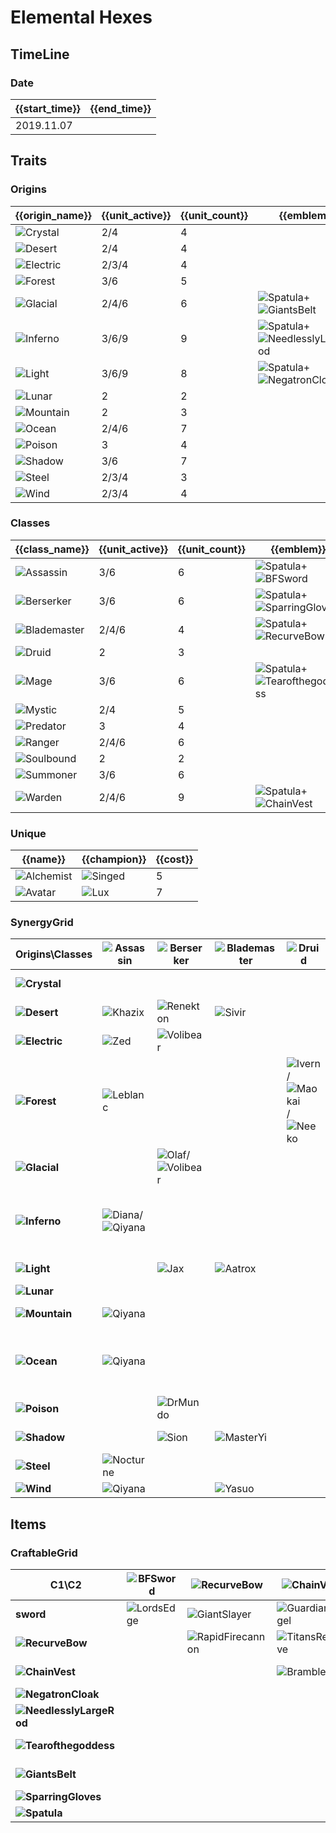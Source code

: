# Elemental Hexes

## TimeLine
### Date
| {{start_time}} | {{end_time}} |
| -              | -            |
| 2019.11.07     |              |

## Traits
### Origins
| {{origin_name}}                                      | {{unit_active}} | {{unit_count}} | {{emblem}}                                                                                                        | {{desc}} |
| -                                                    | -               | -              | -                                                                                                                 | -        |
| ![Crystal](../tfttraits/icon/set2/Crystal.png)       | 2/4             | 4              |                                                                                                                   |          |
| ![Desert](../tfttraits/icon/set2/Desert.png)         | 2/4             | 4              |                                                                                                                   |          |
| ![Electric](../tfttraits/icon/set2/Electric.png)     | 2/3/4           | 4              |                                                                                                                   |          |
| ![Forest](../tfttraits/icon/set2/Forest.png)         | 3/6             | 5              |                                                                                                                   |          |
| ![Glacial](../tfttraits/icon/set2/FrozenMallet.png)  | 2/4/6           | 6              | ![Spatula](../tftitems/icon/set2/Spatula.png)+![GiantsBelt](../tftitems/icon/set2/GiantsBelt.png)                 |          |
| ![Inferno](../tfttraits/icon/set2/InfernoCinder.png) | 3/6/9           | 9              | ![Spatula](../tftitems/icon/set2/Spatula.png)+![NeedlesslyLargeRod](../tftitems/icon/set2/NeedlesslyLargeRod.png) |          |
| ![Light](../tfttraits/icon/set2/TalismanofLight.png) | 3/6/9           | 8              | ![Spatula](../tftitems/icon/set2/Spatula.png)+![NegatronCloak](../tftitems/icon/set2/NegatronCloak.png)           |          |
| ![Lunar](../tfttraits/icon/set2/Lunar.png)           | 2               | 2              |                                                                                                                   |          |
| ![Mountain](../tfttraits/icon/set2/Mountain.png)     | 2               | 3              |                                                                                                                   |          |
| ![Ocean](../tfttraits/icon/set2/Ocean.png)           | 2/4/6           | 7              |                                                                                                                   |          |
| ![Poison](../tfttraits/icon/set2/Poison.png)         | 3               | 4              |                                                                                                                   |          |
| ![Shadow](../tfttraits/icon/set2/Shadow.png)         | 3/6             | 7              |                                                                                                                   |          |
| ![Steel](../tfttraits/icon/set2/Steel.png)           | 2/3/4           | 3              |                                                                                                                   |          |
| ![Wind](../tfttraits/icon/set2/Wind.png)             | 2/3/4           | 4              |                                                                                                                   |          |

### Classes
| {{class_name}}                                                  | {{unit_active}} | {{unit_count}} | {{emblem}}                                                                                                    | {{desc}} |
| -                                                               | -               | -              | -                                                                                                             | -        |
| ![Assassin](../tfttraits/icon/set2/YoumuusGhostblade.png)       | 3/6             | 6              | ![Spatula](../tftitems/icon/set2/Spatula.png)+![BFSword](../tftitems/icon/set2/BFSword.png)                   |          |
| ![Berserker](../tfttraits/icon/set2/BerserkerAxe.png)           | 3/6             | 6              | ![Spatula](../tftitems/icon/set2/Spatula.png)+![SparringGloves](../tftitems/icon/set2/SparringGloves.png)     |          |
| ![Blademaster](../tfttraits/icon/set2/BladeoftheRuinedKing.png) | 2/4/6           | 4              | ![Spatula](../tftitems/icon/set2/Spatula.png)+![RecurveBow](../tftitems/icon/set2/RecurveBow.png)             |          |
| ![Druid](../tfttraits/icon/set2/Druid.png)                      | 2               | 3              |                                                                                                               |          |
| ![Mage](../tfttraits/icon/set2/MagesCap.png)                    | 3/6             | 6              | ![Spatula](../tftitems/icon/set2/Spatula.png)+![Tearofthegoddess](../tftitems/icon/set2/Tearofthegoddess.png) |          |
| ![Mystic](../tfttraits/icon/set2/Mystic.png)                    | 2/4             | 5              |                                                                                                               |          |
| ![Predator](../tfttraits/icon/set2/Predator.png)                | 3               | 4              |                                                                                                               |          |
| ![Ranger](../tfttraits/icon/set2/Ranger.png)                    | 2/4/6           | 6              |                                                                                                               |          |
| ![Soulbound](../tfttraits/icon/set2/Soulbound.png)              | 2               | 2              |                                                                                                               |          |
| ![Summoner](../tfttraits/icon/set2/Summoner.png)                | 3/6             | 6              |                                                                                                               |          |
| ![Warden](../tfttraits/icon/set2/WardensMail.png)               | 2/4/6           | 9              | ![Spatula](../tftitems/icon/set2/Spatula.png)+![ChainVest](../tftitems/icon/set2/ChainVest.png)               |          |

### Unique
| {{name}}                                           | {{champion}}                                    | {{cost}} |
| -                                                  | -                                               | -        |
| ![Alchemist](../tfttraits/icon/set2/Alchemist.png) | ![Singed](../tftchampions/icon/set2/Singed.png) | 5        |
| ![Avatar](../tfttraits/icon/set2/Avatar.png)       | ![Lux](../tftchampions/icon/set2/Lux.png)       | 7        |

### SynergyGrid
| ****Origins\Classes****                                  | **![Assassin](../tfttraits/icon/set2/YoumuusGhostblade.png)**                                 | **![Berserker](../tfttraits/icon/set2/BerserkerAxe.png)**                                       | **![Blademaster](../tfttraits/icon/set2/BladeoftheRuinedKing.png)** | **![Druid](../tfttraits/icon/set2/Druid.png)**                                                                                              | **![Mage](../tfttraits/icon/set2/MagesCap.png)**                                                    | **![Mystic](../tfttraits/icon/set2/Mystic.png)**    | **![Predator](../tfttraits/icon/set2/Predator.png)** | **![Ranger](../tfttraits/icon/set2/Ranger.png)**                                                | **![Soulbound](../tfttraits/icon/set2/Soulbound.png)** | **![Summoner](../tfttraits/icon/set2/Summoner.png)**                                      | **![Warden](../tfttraits/icon/set2/WardensMail.png)**                                               |
| -                                                        | -                                                                                             | -                                                                                               | -                                                                   | -                                                                                                                                           | -                                                                                                   | -                                                   | -                                                    | -                                                                                               | -                                                      | -                                                                                         | -                                                                                                   |
| **![Crystal](../tfttraits/icon/set2/Crystal.png)**       |                                                                                               |                                                                                                 |                                                                     |                                                                                                                                             |                                                                                                     |                                                     | ![Skarner](../tftchampions/icon/set2/Skarner.png)    | ![Ashe](../tftchampions/icon/set2/Ashe.png)                                                     |                                                        |                                                                                           | ![Taric](../tftchampions/icon/set2/Taric.png)                                                       |
| **![Desert](../tfttraits/icon/set2/Desert.png)**         | ![Khazix](../tftchampions/icon/set2/Khazix.png)                                               | ![Renekton](../tftchampions/icon/set2/Renekton.png)                                             | ![Sivir](../tftchampions/icon/set2/Sivir.png)                       |                                                                                                                                             |                                                                                                     |                                                     |                                                      |                                                                                                 |                                                        | ![Azir](../tftchampions/icon/set2/Azir.png)                                               |                                                                                                     |
| **![Electric](../tfttraits/icon/set2/Electric.png)**     | ![Zed](../tftchampions/icon/set2/Zed.png)                                                     | ![Volibear](../tftchampions/icon/set2/Volibear.png)                                             |                                                                     |                                                                                                                                             |                                                                                                     |                                                     |                                                      |                                                                                                 |                                                        | ![Zed](../tftchampions/icon/set2/Zed.png)                                                 | ![Ornn](../tftchampions/icon/set2/Ornn.png)                                                         |
| **![Forest](../tfttraits/icon/set2/Forest.png)**         | ![Leblanc](../tftchampions/icon/set2/Leblanc.png)                                             |                                                                                                 |                                                                     | ![Ivern](../tftchampions/icon/set2/Ivern.png)/![Maokai](../tftchampions/icon/set2/Maokai.png)/![Neeko](../tftchampions/icon/set2/Neeko.png) | ![Leblanc](../tftchampions/icon/set2/Leblanc.png)                                                   |                                                     |                                                      |                                                                                                 |                                                        |                                                                                           |                                                                                                     |
| **![Glacial](../tfttraits/icon/set2/FrozenMallet.png)**  |                                                                                               | ![Olaf](../tftchampions/icon/set2/Olaf.png)/![Volibear](../tftchampions/icon/set2/Volibear.png) |                                                                     |                                                                                                                                             |                                                                                                     |                                                     | ![Warwick](../tftchampions/icon/set2/Warwick.png)    | ![Ezreal](../tftchampions/icon/set2/Ezreal.png)                                                 |                                                        |                                                                                           | ![Braum](../tftchampions/icon/set2/Braum.png)                                                       |
| **![Inferno](../tfttraits/icon/set2/InfernoCinder.png)** | ![Diana](../tftchampions/icon/set2/Diana.png)/![Qiyana](../tftchampions/icon/set2/Qiyana.png) |                                                                                                 |                                                                     |                                                                                                                                             | ![Brand](../tftchampions/icon/set2/Brand.png)                                                       |                                                     |                                                      | ![Kindred](../tftchampions/icon/set2/Kindred.png)/![Varus](../tftchampions/icon/set2/Varus.png) |                                                        | ![Annie](../tftchampions/icon/set2/Annie.png)/![Zyra](../tftchampions/icon/set2/Zyra.png) | ![Amumu](../tftchampions/icon/set2/Amumu.png)                                                       |
| **![Light](../tfttraits/icon/set2/TalismanofLight.png)** |                                                                                               | ![Jax](../tftchampions/icon/set2/Jax.png)                                                       | ![Aatrox](../tftchampions/icon/set2/Aatrox.png)                     |                                                                                                                                             |                                                                                                     | ![Soraka](../tftchampions/icon/set2/Soraka.png)     |                                                      | ![Vayne](../tftchampions/icon/set2/Vayne.png)                                                   | ![Lucian](../tftchampions/icon/set2/Lucian.png)        | ![Yorick](../tftchampions/icon/set2/Yorick.png)                                           | ![Nasus](../tftchampions/icon/set2/Nasus.png)                                                       |
| **![Lunar](../tfttraits/icon/set2/Lunar.png)**           |                                                                                               |                                                                                                 |                                                                     |                                                                                                                                             |                                                                                                     | ![Karma](../tftchampions/icon/set2/Karma.png)       |                                                      |                                                                                                 |                                                        |                                                                                           | ![Leona](../tftchampions/icon/set2/Leona.png)                                                       |
| **![Mountain](../tfttraits/icon/set2/Mountain.png)**     | ![Qiyana](../tftchampions/icon/set2/Qiyana.png)                                               |                                                                                                 |                                                                     |                                                                                                                                             | ![Taliyah](../tftchampions/icon/set2/Taliyah.png)                                                   |                                                     |                                                      |                                                                                                 |                                                        |                                                                                           | ![Malphite](../tftchampions/icon/set2/Malphite.png)                                                 |
| **![Ocean](../tfttraits/icon/set2/Ocean.png)**           | ![Qiyana](../tftchampions/icon/set2/Qiyana.png)                                               |                                                                                                 |                                                                     |                                                                                                                                             | ![Syndra](../tftchampions/icon/set2/Syndra.png)/![Vladimir](../tftchampions/icon/set2/Vladimir.png) | ![Nami](../tftchampions/icon/set2/Nami.png)         |                                                      |                                                                                                 |                                                        |                                                                                           | ![Nautilus](../tftchampions/icon/set2/Nautilus.png)/![Thresh](../tftchampions/icon/set2/Thresh.png) |
| **![Poison](../tfttraits/icon/set2/Poison.png)**         |                                                                                               | ![DrMundo](../tftchampions/icon/set2/DrMundo.png)                                               |                                                                     |                                                                                                                                             |                                                                                                     |                                                     | ![KogMaw](../tftchampions/icon/set2/KogMaw.png)      | ![Twitch](../tftchampions/icon/set2/Twitch.png)                                                 |                                                        |                                                                                           |                                                                                                     |
| **![Shadow](../tfttraits/icon/set2/Shadow.png)**         |                                                                                               | ![Sion](../tftchampions/icon/set2/Sion.png)                                                     | ![MasterYi](../tftchampions/icon/set2/MasterYi.png)                 |                                                                                                                                             | ![Veigar](../tftchampions/icon/set2/Veigar.png)                                                     | ![MasterYi](../tftchampions/icon/set2/MasterYi.png) |                                                      | ![Kindred](../tftchampions/icon/set2/Kindred.png)                                               | ![Senna](../tftchampions/icon/set2/Senna.png)          | ![Malzahar](../tftchampions/icon/set2/Malzahar.png)                                       |                                                                                                     |
| **![Steel](../tfttraits/icon/set2/Steel.png)**           | ![Nocturne](../tftchampions/icon/set2/Nocturne.png)                                           |                                                                                                 |                                                                     |                                                                                                                                             |                                                                                                     |                                                     | ![RekSai](../tftchampions/icon/set2/RekSai.png)      |                                                                                                 |                                                        |                                                                                           |                                                                                                     |
| **![Wind](../tfttraits/icon/set2/Wind.png)**             | ![Qiyana](../tftchampions/icon/set2/Qiyana.png)                                               |                                                                                                 | ![Yasuo](../tftchampions/icon/set2/Yasuo.png)                       |                                                                                                                                             |                                                                                                     | ![Janna](../tftchampions/icon/set2/Janna.png)       |                                                      |                                                                                                 |                                                        |                                                                                           |                                                                                                     |

## Items
### CraftableGrid
| ****C1\C2****                                                           | **![BFSword](../tftitems/icon/set2/BFSword.png)** | **![RecurveBow](../tftitems/icon/set2/RecurveBow.png)**       | **![ChainVest](../tftitems/icon/set2/ChainVest.png)**     | **![NegatronCloak](../tftitems/icon/set2/NegatronCloak.png)**   | **![NeedlesslyLargeRod](../tftitems/icon/set2/NeedlesslyLargeRod.png)**   | **![Tearofthegoddess](../tftitems/icon/set2/Tearofthegoddess.png)** | **![GiantsBelt](../tftitems/icon/set2/GiantsBelt.png)**     | **![SparringGloves](../tftitems/icon/set2/SparringGloves.png)** | **![Spatula](../tftitems/icon/set2/Spatula.png)**                       |
| -                                                                       | -                                                 | -                                                             | -                                                         | -                                                               | -                                                                         | -                                                                   | -                                                           | -                                                               | -                                                                       |
| **sword**                                                               | ![LordsEdge](../tftitems/icon/set2/LordsEdge.png) | ![GiantSlayer](../tftitems/icon/set2/GiantSlayer.png)         | ![GuardianAngel](../tftitems/icon/set2/GuardianAngel.png) | ![Bloodthirster](../tftitems/icon/set2/Bloodthirster.png)       | ![HextechGunblade](../tftitems/icon/set2/HextechGunblade.png)             | ![SpearofShojin](../tftitems/icon/set2/SpearofShojin.png)           | ![ZekesHerald](../tftitems/icon/set2/ZekesHerald.png)       | ![InfinityEdge](../tftitems/icon/set2/InfinityEdge.png)         | ![YoumuusGhostblade](../tftitems/icon/set2/YoumuusGhostblade.png)       |
| **![RecurveBow](../tftitems/icon/set2/RecurveBow.png)**                 |                                                   | ![RapidFirecannon](../tftitems/icon/set2/RapidFirecannon.png) | ![TitansResolve](../tftitems/icon/set2/TitansResolve.png) | ![RunaansHurricane](../tftitems/icon/set2/RunaansHurricane.png) | ![GuinsoosRageblade](../tftitems/icon/set2/GuinsoosRageblade.png)         | ![StatikkShiv](../tftitems/icon/set2/StatikkShiv.png)               | ![TitanicHydra](../tftitems/icon/set2/TitanicHydra.png)     | ![LastWhisper](../tftitems/icon/set2/LastWhisper.png)           | ![BladeoftheRuinedKing](../tftitems/icon/set2/BladeoftheRuinedKing.png) |
| **![ChainVest](../tftitems/icon/set2/ChainVest.png)**                   |                                                   |                                                               | ![BrambleVest](../tftitems/icon/set2/BrambleVest.png)     | ![SwordBreaker](../tftitems/icon/set2/SwordBreaker.png)         | ![LocketoftheIronSolari](../tftitems/icon/set2/LocketoftheIronSolari.png) | ![FrozenHeart](../tftitems/icon/set2/FrozenHeart.png)               | ![RedBuff](../tftitems/icon/set2/RedBuff.png)               | ![IceborneGauntlet](../tftitems/icon/set2/IceborneGauntlet.png) | ![WardensMail](../tftitems/icon/set2/WardensMail.png)                   |
| **![NegatronCloak](../tftitems/icon/set2/NegatronCloak.png)**           |                                                   |                                                               |                                                           | ![DragonsClaw](../tftitems/icon/set2/DragonsClaw.png)           | ![IonicSpark](../tftitems/icon/set2/IonicSpark.png)                       | ![Hush](../tftitems/icon/set2/Hush.png)                             | ![Zephyr](../tftitems/icon/set2/Zephyr.png)                 | ![Quicksilver](../tftitems/icon/set2/Quicksilver.png)           | ![TalismanofLight](../tftitems/icon/set2/TalismanofLight.png)           |
| **![NeedlesslyLargeRod](../tftitems/icon/set2/NeedlesslyLargeRod.png)** |                                                   |                                                               |                                                           |                                                                 | ![RabadonsDeathcap](../tftitems/icon/set2/RabadonsDeathcap.png)           | ![LudensEcho](../tftitems/icon/set2/LudensEcho.png)                 | ![Morellonomicon](../tftitems/icon/set2/Morellonomicon.png) | ![ArcaneGauntlet](../tftitems/icon/set2/ArcaneGauntlet.png)     | ![InfernoCinder](../tftitems/icon/set2/InfernoCinder.png)               |
| **![Tearofthegoddess](../tftitems/icon/set2/Tearofthegoddess.png)**     |                                                   |                                                               |                                                           |                                                                 |                                                                           | ![SeraphsEmbrace](../tftitems/icon/set2/SeraphsEmbrace.png)         | ![Redemption](../tftitems/icon/set2/Redemption.png)         | ![HandofJustice](../tftitems/icon/set2/HandofJustice.png)       | ![MagesCap](../tftitems/icon/set2/MagesCap.png)                         |
| **![GiantsBelt](../tftitems/icon/set2/GiantsBelt.png)**                 |                                                   |                                                               |                                                           |                                                                 |                                                                           |                                                                     | ![WarmogsArmor](../tftitems/icon/set2/WarmogsArmor.png)     | ![Backhand](../tftitems/icon/set2/Backhand.png)                 | ![FrozenMallet](../tftitems/icon/set2/FrozenMallet.png)                 |
| **![SparringGloves](../tftitems/icon/set2/SparringGloves.png)**         |                                                   |                                                               |                                                           |                                                                 |                                                                           |                                                                     |                                                             | ![ThiefsGloves](../tftitems/icon/set2/ThiefsGloves.png)         | ![BerserkerAxe](../tftitems/icon/set2/BerserkerAxe.png)                 |
| **![Spatula](../tftitems/icon/set2/Spatula.png)**                       |                                                   |                                                               |                                                           |                                                                 |                                                                           |                                                                     |                                                             |                                                                 | ![ForceofNature](../tftitems/icon/set2/ForceofNature.png)               |